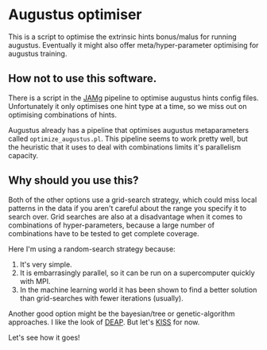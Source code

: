 # Augustus optimiser


This is a script to optimise the extrinsic hints bonus/malus for running augustus.
Eventually it might also offer meta/hyper-parameter optimising for augustus training.


## How not to use this software.

There is a script in the [JAMg](https://github.com/genomecuration/JAMg) pipeline to optimise augustus hints config files.
Unfortunately it only optimises one hint type at a time, so we miss out on optimising combinations of hints.

Augustus already has a pipeline that optimises augustus metaparameters called `optimize_augustus.pl`.
This pipeline seems to work pretty well, but the heuristic that it uses to deal with combinations limits it's parallelism capacity.


## Why should you use this?

Both of the other options use a grid-search strategy, which could miss local patterns in the data if you aren't careful about the range you specify it to search over.
Grid searches are also at a disadvantage when it comes to combinations of hyper-parameters, because a large number of combinations have to be tested to get complete coverage.

Here I'm using a random-search strategy because:

1. It's very simple.
2. It is embarrasingly parallel, so it can be run on a supercomputer quickly with MPI.
3. In the machine learning world it has been shown to find a better solution than grid-searches with fewer iterations (usually).


Another good option might be the bayesian/tree or genetic-algorithm approaches.
I like the look of [DEAP](https://github.com/DEAP/deap).
But let's [KISS](https://en.wikipedia.org/wiki/KISS_principle) for now.


Let's see how it goes!
